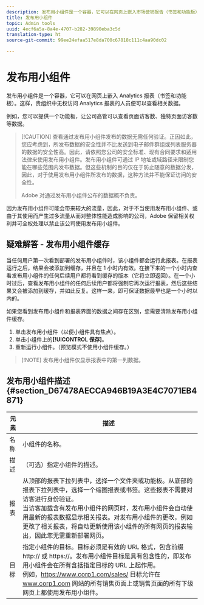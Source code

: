 ```yaml
---
description: 发布用小组件是一个容器，它可以在网页上嵌入市场营销报告（书签和功能板）。这样，贵组织中无权访问市场营销报告的人员便可以查看相关数据。
title: 发布用小组件
topic: Admin tools
uuid: 4ecf6a5a-8a4e-4707-b282-39890eba3c5d
translation-type: ht
source-git-commit: 99ee24efaa517e8da700c67818c111c4aa90dc02

---
```



# 发布用小组件

发布用小组件是一个容器，它可以在网页上嵌入 Analytics 报表（书签和功能板）。这样，贵组织中无权访问 Analytics 报表的人员便可以查看相关数据。

例如，您可以提供一个功能板，让公司高管可以查看页面访客数、独特页面访客数等数据。

> [!CAUTION] 查看通过发布用小组件发布的数据无需任何验证。正因如此，您应考虑到，所发布数据的安全性并不比发送到电子邮件群组或列表服务器的数据的安全性高。因此，请依照您公司的安全标准、现有合同要求和适用法律来使用发布用小组件。发布用小组件可通过 IP 地址或域路径来限制您能在哪些范围内发布数据。但这些机制的目的仅在于防止随意的数据分发，因此，对于使用发布用小组件所发布的数据，这种方法并不能保证访问的安全性。
>
> Adobe 对通过发布用小组件公布的数据概不负责。

因为发布用小组件可能会带来较大的流量，因此，对于不当使用发布用小组件、或由于其使用而产生过多流量从而对整体性能造成影响的公司，Adobe 保留相关权利并可全权处理以禁止该公司使用发布用小组件。

## 疑难解答 - 发布用小组件缓存

当任何用户第一次看到部署的发布用小组件时，该小组件都会运行此报表。在报表运行之后，结果会被添加到缓存，并且在 1 小时内有效。在接下来的一个小时内查看发布用小组件的任何后续用户都将看到缓存的版本（它将立即返回）。在一个小时过后，查看发布用小组件的任何后续用户都将强制它再次运行报表，然后这些结果又会被添加到缓存，并如此反复。这样一来，即可保证数据最早也是一个小时以内的。

如果您看到发布用小组件和报表界面的数据之间存在区别，您需要清除发布用小组件缓存。

1. 单击发布用小组件（以便小组件具有焦点）。
1. 单击小组件上的&#x200B;**[!UICONTROL 保存]**。
1. 重新运行小组件。（预览模式不使用小组件缓存。）

> [!NOTE] 发布用小组件仅显示报表中的第一列数据。

## 发布用小组件描述 {#section_D67478AECCA946B19A3E4C7071EB4871}

| 元素 | 描述 |
|--- |--- |
| 名称 | 小组件的名称。 |
| 描述 | （可选）指定小组件的描述。 |
| 报表 | 从顶部的报表下拉列表中，选择一个文件夹或功能板。从底部的报表下拉列表中，选择一个缩图报表或书签。这些报表不需要对访客进行身份验证。<br>当访客加载含有发布用小组件的网页时，发布用小组件会自动使用最新的报表数据显示相关报表。对发布用小组件的更改，例如更改了相关报表，将自动更新使用该小组件的所有网页的报表输出，因此您无需重新部署网页。</br> |
| 目标 | 指定小组件的目标。目标必须是有效的 URL 格式，包含前缀 http:// 或 https://。发布用小组件目标是具有包含性的，即发布用小组件会在所有含括指定目标的 URL 上起作用。<br>例如，https://www.corp1.com/sales/ 目标允许在 www.corp1.com 网站的所有销售页面上或销售页面的所有下级网页上都使用发布用小组件。</br> |
